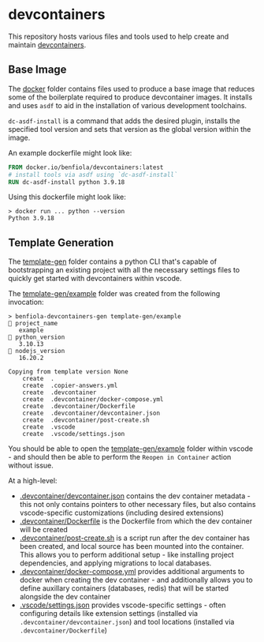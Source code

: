 # devcontainers

This repository hosts various files and tools used to help create and maintain [devcontainers](https://containers.dev/).

## Base Image

The [docker](./docker) folder contains files used to produce a base image that reduces some of the boilerplate required to produce devcontainer images. It installs and uses `asdf` to aid in the installation of various development toolchains.

`dc-asdf-install` is a command that adds the desired plugin, installs the specified tool version and sets that version as the global version within the image.

An example dockerfile might look like:

```Dockerfile
FROM docker.io/benfiola/devcontainers:latest
# install tools via asdf using `dc-asdf-install`
RUN dc-asdf-install python 3.9.18
```

Using this dockerfile might look like:

```
> docker run ... python --version
Python 3.9.18
```

## Template Generation

The [template-gen](./template-gen/) folder contains a python CLI that's capable of bootstrapping an existing project with all the necessary settings files to quickly get started with devcontainers within vscode.

The [template-gen/example](./template-gen/example) folder was created from the following invocation:

```shell
> benfiola-devcontainers-gen template-gen/example
🎤 project_name
   example
🎤 python_version
   3.10.13
🎤 nodejs_version
   16.20.2

Copying from template version None
    create  .
    create  .copier-answers.yml
    create  .devcontainer
    create  .devcontainer/docker-compose.yml
    create  .devcontainer/Dockerfile
    create  .devcontainer/devcontainer.json
    create  .devcontainer/post-create.sh
    create  .vscode
    create  .vscode/settings.json
```

You should be able to open the [template-gen/example](./template-gen/example/) folder within vscode - and should then be able to perform the `Reopen in Container` action without issue.

At a high-level:

- [.devcontainer/devcontainer.json](./template-gen/example/.devcontainer/devcontainer.json) contains the dev container metadata - this not only contains pointers to other necessary files, but also contains vscode-specific customizations (including desired extensions)
- [.devcontainer/Dockerfile](./template-gen/example/.devcontainer/Dockerfile) is the Dockerfile from which the dev container will be created
- [.devcontainer/post-create.sh](./template-gen/example/.devcontainer/post-create.sh) is a script run after the dev container has been created, and local source has been mounted into the container. This allows you to perform additional setup - like installing project dependencies, and applying migrations to local databases.
- [.devcontainer/docker-compose.yml](./template-gen/example/.devcontainer/docker-compose.yml) provides additional arguments to docker when creating the dev container - and additionally allows you to define auxillary containers (databases, redis) that will be started alongside the dev container
- [.vscode/settings.json](./template-gen/example/.vscode/settings.json) provides vscode-specific settings - often configuring details like extension settings (installed via `.devcontainer/devcontainer.json`) and tool locations (installed via `.devcontainer/Dockerfile`)
